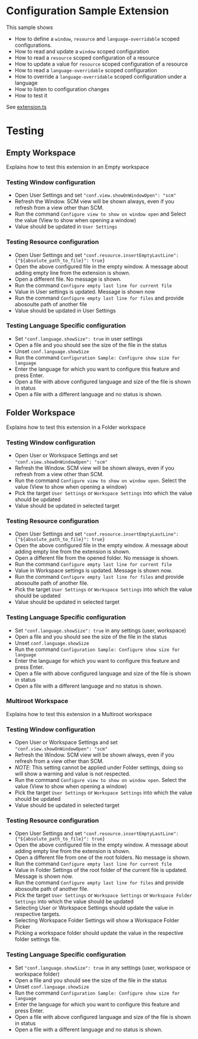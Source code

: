 # Configuration Sample Extension

This sample shows

- How to define a `window`, `resource` and `language-overridable` scoped configurations.
- How to read and update a `window` scoped configuration
- How to read a `resource` scoped configuration of a resource
- How to update a value for `resource` scoped configuration of a resource
- How to read a `language-overridable` scoped configuration
- How to override a `language-overridable` scoped configuration under a language
- How to listen to configuration changes
- How to test it

See [extension.ts](./src/extension.ts)

# Testing

## Empty Workspace

Explains how to test this extension in an Empty workspace

### Testing Window configuration

- Open User Settings and set `"conf.view.showOnWindowOpen": "scm"`
- Refresh the Window. SCM view will be shown always, even if you refresh from a view other than SCM.
- Run the command `Configure view to show on window open` and Select the value (View to show when opening a window)
- Value should be updated in `User Settings`

### Testing Resource configuration

- Open User Settings and set `"conf.resource.insertEmptyLastLine": {"${absolute_path_to_file}": true}`
- Open the above configured file in the empty window. A message about adding empty line from the extension is shown.
- Open a different file. No message is shown.
- Run the command `Configure empty last line for current file`
- Value in User settings is updated. Message is shown now
- Run the command `Configure empty last line for files` and provide abosoulte path of another file
- Value should be updated in User Settings

### Testing Language Specific configuration

- Set `"conf.language.showSize": true` in user settings
- Open a file and you should see the size of the file in the status
- Unset `conf.language.showSize`
- Run the command `Configuration Sample: Configure show size for language`
- Enter the language for which you want to configure this feature and press Enter.
- Open a file with above configured language and size of the file is shown in status
- Open a file with a different language and no status is shown.


## Folder Workspace

Explains how to test this extension in a Folder workspace

### Testing Window configuration

- Open User or Workspace Settings and set `"conf.view.showOnWindowOpen": "scm"`
- Refresh the Window. SCM view will be shown always, even if you refresh from a view other than SCM.
- Run the command `Configure view to show on window open`. Select the value (View to show when opening a window)
- Pick the target `User Settings` or `Workspace Settings` into which the value should be updated
- Value should be updated in selected target

### Testing Resource configuration

- Open User Settings and set `"conf.resource.insertEmptyLastLine": {"${absolute_path_to_file}": true}`
- Open the above configured file in the empty window. A message about adding empty line from the extension is shown.
- Open a different file from the opened folder. No message is shown.
- Run the command `Configure empty last line for current file`
- Value in Workspace settings is updated. Message is shown now.
- Run the command `Configure empty last line for files` and provide abosoulte path of another file.
- Pick the target `User Settings` or `Workspace Settings` into which the value should be updated
- Value should be updated in selected target

### Testing Language Specific configuration

- Set `"conf.language.showSize": true` in any settings (user, workspace)
- Open a file and you should see the size of the file in the status
- Unset `conf.language.showSize`
- Run the command `Configuration Sample: Configure show size for language`
- Enter the language for which you want to configure this feature and press Enter.
- Open a file with above configured language and size of the file is shown in status
- Open a file with a different language and no status is shown.


### Multiroot Workspace

Explains how to test this extension in a Multiroot workspace

### Testing Window configuration

- Open User or Workspace Settings and set `"conf.view.showOnWindowOpen": "scm"`
- Refresh the Window. SCM view will be shown always, even if you refresh from a view other than SCM.
- *NOTE*: This setting cannot be applied under Folder settings, doing so will show a warning and value is not respected.
- Run the command `Configure view to show on window open`. Select the value (View to show when opening a window)
- Pick the target `User Settings` or `Workspace Settings` into which the value should be updated
- Value should be updated in selected target

### Testing Resource configuration

- Open User Settings and set `"conf.resource.insertEmptyLastLine": {"${absolute_path_to_file}": true}`
- Open the above configured file in the empty window. A message about adding empty line from the extension is shown.
- Open a different file from one of the root folders. No message is shown.
- Run the command `Configure empty last line for current file`
- Value in Folder Settings of the root folder of the current file is updated. Message is shown now.
- Run the command `Configure empty last line for files` and provide abosoulte path of another file.
- Pick the target `User Settings` or `Workspace Settings` or `Workspace Folder Settings` into which the value should be updated
- Selecting User or Workspace Settings should update the value in respective targets.
- Selecting Workspace Folder Settings will show a Workspace Folder Picker
- Picking a workspace folder should update the value in the respective folder settings file.

### Testing Language Specific configuration

- Set `"conf.language.showSize": true` in any settings (user, workspace or workspace folder)
- Open a file and you should see the size of the file in the status
- Unset `conf.language.showSize`
- Run the command `Configuration Sample: Configure show size for language`
- Enter the language for which you want to configure this feature and press Enter.
- Open a file with above configured language and size of the file is shown in status
- Open a file with a different language and no status is shown.
